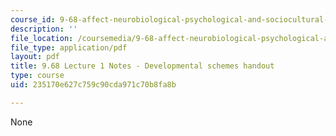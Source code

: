 ```yaml
---
course_id: 9-68-affect-neurobiological-psychological-and-sociocultural-counterparts-of-feelings-spring-2013
description: ''
file_location: /coursemedia/9-68-affect-neurobiological-psychological-and-sociocultural-counterparts-of-feelings-spring-2013/235170e627c759c90cda971c70b8fa8b_MIT9_68S13_dvlpt_schms_L1.pdf
file_type: application/pdf
layout: pdf
title: 9.68 Lecture 1 Notes - Developmental schemes handout
type: course
uid: 235170e627c759c90cda971c70b8fa8b

---
```

None